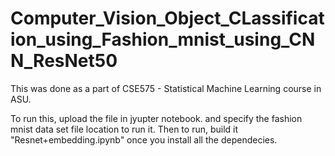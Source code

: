 # Computer_Vision_Object_CLassification_using_Fashion_mnist_using_CNN_ResNet50

This was done as a part of CSE575 - Statistical Machine Learning course in ASU.

To run this, upload the file in jyupter notebook. and specify the fashion mnist data set file location to run it.
Then to run, build it "Resnet+embedding.ipynb" once you install all the dependecies.

